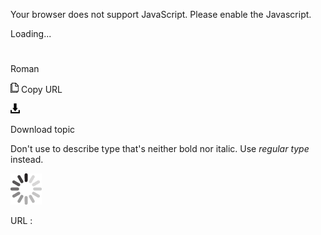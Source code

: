 Your browser does not support JavaScript. Please enable the Javascript.

Loading...

# 

Roman

![Copy URL](roman_files/Copy.png)
Copy URL

![Download](roman_files/Download.png)

Download topic

Don't use to describe type that's neither bold nor italic. Use *regular type* instead.

![In progress](roman_files/activity-large.gif)

URL :
